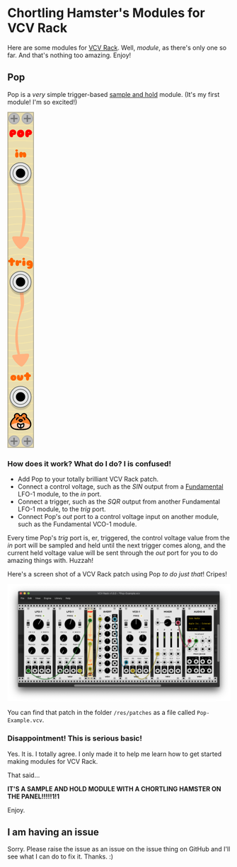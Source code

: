 # Chortling Hamster's Modules for VCV Rack

Here are some modules for [VCV Rack](https://www.vcvrack.com). Well, _module_, as there's only one so far. And that's nothing too amazing. Enjoy!

## Pop

Pop is a _very_ simple trigger-based [sample and hold](https://en.wikipedia.org/wiki/Sample_and_hold) module. (It's my first module! I'm so excited!)

![The Pop module](images/pop.png)

### How does it work? What do I do? I is confused!

* Add Pop to your totally brilliant VCV Rack patch.
* Connect a control voltage, such as the _SIN_ output from a [Fundamental](https://vcvrack.com/Fundamental.html) LFO-1 module, to the _in_ port.
* Connect a trigger, such as the _SQR_ output from another Fundamental LFO-1 module, to the _trig_ port.
* Connect Pop's _out_ port to a control voltage input on another module, such as the Fundamental VCO-1 module.

Every time Pop's _trig_ port is, er, triggered, the control voltage value from the _in_ port will be sampled and held until the next trigger comes along, and the current held voltage value will be sent through the _out_ port for you to do amazing things with. Huzzah!

Here's a screen shot of a VCV Rack patch using Pop _to do just that_! Cripes!

![Example Pop patch](images/pop-example.png)

You can find that patch in the folder `/res/patches` as a file called `Pop-Example.vcv`.

### Disappointment! This is serious basic!

Yes. It is. I totally agree. I only made it to help me learn how to get started making modules for VCV Rack.

That said…

__IT'S A SAMPLE AND HOLD MODULE WITH A CHORTLING HAMSTER ON THE PANEL!!!!!1!1__

Enjoy.

## I am having an issue

Sorry. Please raise the issue as an issue on the issue thing on GitHub and I'll see what I can do to fix it. Thanks. :)
